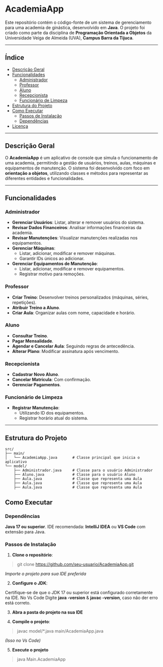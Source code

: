 # **AcademiaApp**

Este repositório contém o código-fonte de um sistema de gerenciamento para uma academia de ginástica, desenvolvido em **Java**. O projeto foi criado como parte da disciplina de **Programação Orientada a Objetos** da Universidade Veiga de Almeida (UVA), **Campus Barra da Tijuca**.

---

## **Índice**
- [Descrição Geral](#descrição-geral)
- [Funcionalidades](#funcionalidades)
  - [Administrador](#administrador)
  - [Professor](#professor)
  - [Aluno](#aluno)
  - [Recepcionista](#recepcionista)
  - [Funcionário de Limpeza](#funcionário-de-limpeza)
- [Estrutura do Projeto](#estrutura-do-projeto)
- [Como Executar](#como-executar)
  - [Passos de Instalação](#passos-de-instalação)
  - [Dependências](#dependências)
- [Licença](#licença)

---

## **Descrição Geral**

O **AcademiaApp** é um aplicativo de console que simula o funcionamento de uma academia, permitindo a gestão de usuários, treinos, aulas, máquinas e equipamentos de manutenção. O sistema foi desenvolvido com foco em **orientação a objetos**, utilizando classes e métodos para representar as diferentes entidades e funcionalidades.

---

## **Funcionalidades**

### **Administrador**
- **Gerenciar Usuários**: Listar, alterar e remover usuários do sistema.
- **Revisar Dados Financeiros**: Analisar informações financeiras da academia.
- **Revisar Manutenções**: Visualizar manutenções realizadas nos equipamentos.
- **Gerenciar Máquinas**:
  - Listar, adicionar, modificar e remover máquinas.
  - Garantir IDs únicos ao adicionar.
- **Gerenciar Equipamentos de Manutenção**:
  - Listar, adicionar, modificar e remover equipamentos.
  - Registrar motivo para remoções.

### **Professor**
- **Criar Treino**: Desenvolver treinos personalizados (máquinas, séries, repetições).
- **Atribuir Treino a Aluno**.
- **Criar Aula**: Organizar aulas com nome, capacidade e horário.

### **Aluno**
- **Consultar Treino**.
- **Pagar Mensalidade**.
- **Agendar e Cancelar Aula**: Seguindo regras de antecedência.
- **Alterar Plano**: Modificar assinatura após vencimento.

### **Recepcionista**
- **Cadastrar Novo Aluno**.
- **Cancelar Matrícula**: Com confirmação.
- **Gerenciar Pagamentos**.

### **Funcionário de Limpeza**
- **Registrar Manutenção**:
  - Utilizando ID dos equipamentos.
  - Registrar horário atual do sistema.

---

## **Estrutura do Projeto**

```plaintext
src/
├── main/
│   └── AcademiaApp.java       # Classe principal que inicia o aplicativo
└── model/
    ├── Administrador.java     # Classe para o usuário Administrador
    ├── Aluno.java             # Classe para o usuário Aluno
    ├── Aula.java              # Classe que representa uma Aula
    ├── Aula.java              # Classe que representa uma Aula
    ├── Aula.java              # Classe que representa uma Aula
```

## **Como Executar**

### **Dependências**

**Java 17 ou superior**.
IDE recomendada: **IntelliJ IDEA** ou **VS Code** com extensão para Java.

### **Passos de Instalação**


1. **Clone o repositório**:

> git clone https://github.com/seu-usuario/AcademiaApp.git

*Importe o projeto para sua IDE preferida*

2. **Configure o JDK**:

Certifique-se de que o JDK 17 ou superior está configurado corretamente na IDE.
No Vs Code Digite **java -version** & **javac -version**, caso não der erro está correto.

3. **Abra a pasta do projeto na sua IDE**

4. **Compile o projeto**:

> javac model/*.java main/AcademiaApp.java

*(Isso no Vs Code)*

5. **Execute o projeto**

> java Main.AcademiaApp

